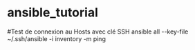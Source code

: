 # ansible_tutorial

#Test de connexion au Hosts avec clé SSH
ansible all --key-file ~/.ssh/ansible -i inventory -m ping
